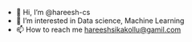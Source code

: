 - 👋 Hi, I’m @hareesh-cs
- 👀 I’m interested in Data science, Machine Learning
- 📫 How to reach me hareeshsikakollu@gamil.com

<!---
hareesh-cs/hareesh-cs is a ✨ special ✨ repository because its `README.md` (this file) appears on your GitHub profile.
You can click the Preview link to take a look at your changes.
--->
